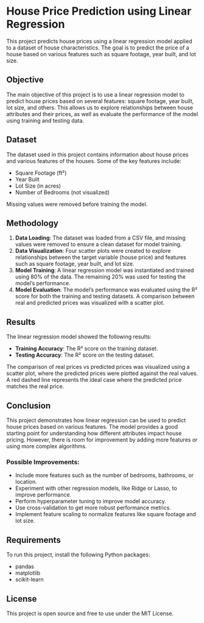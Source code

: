 # House Price Prediction using Linear Regression

This project predicts house prices using a linear regression model applied to a dataset of house characteristics. The goal is to predict the price of a house based on various features such as square footage, year built, and lot size.

## Objective

The main objective of this project is to use a linear regression model to predict house prices based on several features: square footage, year built, lot size, and others. This allows us to explore relationships between house attributes and their prices, as well as evaluate the performance of the model using training and testing data.

## Dataset

The dataset used in this project contains information about house prices and various features of the houses. Some of the key features include:
- Square Footage (ft²)
- Year Built
- Lot Size (in acres)
- Number of Bedrooms (not visualized)
  
Missing values were removed before training the model.

## Methodology

1. **Data Loading**: The dataset was loaded from a CSV file, and missing values were removed to ensure a clean dataset for model training.
2. **Data Visualization**: Four scatter plots were created to explore relationships between the target variable (house price) and features such as square footage, year built, and lot size.
3. **Model Training**: A linear regression model was instantiated and trained using 80% of the data. The remaining 20% was used for testing the model’s performance.
4. **Model Evaluation**: The model’s performance was evaluated using the R² score for both the training and testing datasets. A comparison between real and predicted prices was visualized with a scatter plot.

## Results

The linear regression model showed the following results:
- **Training Accuracy**: The R² score on the training dataset.
- **Testing Accuracy**: The R² score on the testing dataset.
  
The comparison of real prices vs predicted prices was visualized using a scatter plot, where the predicted prices were plotted against the real values. A red dashed line represents the ideal case where the predicted price matches the real price.

## Conclusion

This project demonstrates how linear regression can be used to predict house prices based on various features. The model provides a good starting point for understanding how different attributes impact house pricing. However, there is room for improvement by adding more features or using more complex algorithms.

### Possible Improvements:
- Include more features such as the number of bedrooms, bathrooms, or location.
- Experiment with other regression models, like Ridge or Lasso, to improve performance.
- Perform hyperparameter tuning to improve model accuracy.
- Use cross-validation to get more robust performance metrics.
- Implement feature scaling to normalize features like square footage and lot size.

## Requirements

To run this project, install the following Python packages:

- pandas
- matplotlib
- scikit-learn

## License

This project is open source and free to use under the MIT License.